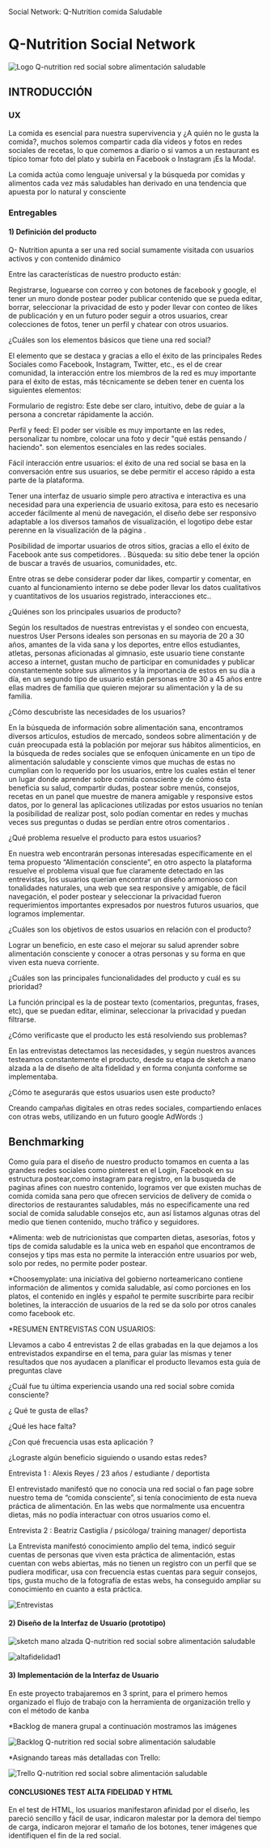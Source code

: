 Social Network:
Q-Nutrition
comida Saludable 

# Q-Nutrition Social Network

![Logo Q-nutrition red social sobre alimentación saludable](https://github.com/lorenarey/lim-2018-05-bc-core-am-socialnetwork/blob/dev/img/logo1-normal.png)


## INTRODUCCIÓN

### UX

La comida es esencial para nuestra supervivencia y ¿A quién no le gusta la comida?, muchos solemos compartir cada día  videos y fotos en redes sociales de recetas, lo que comemos a diario o si vamos a un restaurant es típico tomar foto del plato y subirla en Facebook o Instagram  ¡Es la Moda!.

La comida actúa como lenguaje universal y la búsqueda por comidas y alimentos cada vez más saludables han derivado en una tendencia que apuesta por lo natural y consciente


### Entregables

#### 1) Definición del producto

Q- Nutrition apunta a ser una red social sumamente visitada con usuarios activos y con contenido dinámico

Entre las características de nuestro producto están:

Registrarse, loguearse con correo y con botones de facebook y google, el tener un muro donde postear poder publicar contenido que se pueda editar, borrar, seleccionar la privacidad de esto y poder llevar con conteo de likes de publicación  y en un futuro poder seguir a otros usuarios, crear colecciones de fotos, tener un perfil y chatear con otros usuarios. 

¿Cuáles son los elementos básicos que tiene una red social?

El elemento que se destaca y gracias a ello el éxito de las principales Redes Sociales como Facebook, Instagram, Twitter, etc., es el de crear comunidad, la interacción entre los miembros de la red  es muy importante para el éxito de estas, más técnicamente se deben tener en cuenta los siguientes elementos:

Formulario de registro: Este debe ser claro, intuitivo, debe de guiar a la persona a concretar rápidamente la acción.

Perfil y feed: El poder ser visible es muy importante en las redes, personalizar tu nombre, colocar una foto  y decir "qué estás pensando / haciendo". son elementos esenciales en las redes sociales.

Fácil interacción entre usuarios: el éxito de una red social  se basa en la conversación entre sus usuarios, se debe permitir el acceso rápido a esta parte de la plataforma. 

Tener una interfaz de usuario simple pero atractiva e interactiva es una necesidad para una experiencia de usuario exitosa, para esto es necesario acceder fácilmente al menú de navegación, el diseño debe ser responsivo adaptable a los diversos tamaños de visualización, el logotipo debe estar perenne en la visualización de la página . 

Posibilidad de importar usuarios de otros sitios, gracias a ello el éxito de Facebook ante sus competidores.
.
Búsqueda: su sitio debe tener la opción de buscar a través de usuarios, comunidades, etc. 

Entre otras se debe considerar poder dar likes, compartir y comentar, en cuanto al funcionamiento interno se debe poder llevar los datos cualitativos y cuantitativos de los usuarios registrado, interacciones etc..

¿Quiénes son los principales usuarios de producto?

Según los resultados de nuestras entrevistas y el sondeo con encuesta, nuestros User Persons  ideales son personas en su mayoria de 20 a 30 años, amantes de la vida sana y los deportes, entre ellos estudiantes, atletas, personas aficionadas al gimnasio, este usuario tiene constante acceso a internet, gustan mucho de participar en comunidades y publicar  constantemente sobre sus alimentos y la importancia de estos en su día a día, en un segundo tipo de usuario están personas entre 30 a 45 años entre ellas madres de familia que quieren mejorar  su alimentación y la de su familia.

¿Cómo descubriste las necesidades de los usuarios?

En la búsqueda de información sobre alimentación sana, encontramos diversos artículos, estudios de mercado, sondeos  sobre alimentación y de cuán preocupada está la población por mejorar sus hábitos alimenticios, en la búsqueda de redes sociales que se enfoquen únicamente en un tipo de alimentación saludable y consciente vimos que muchas de estas no cumplian con lo requerido por los usuarios, entre los cuales están el tener un lugar donde aprender sobre comida consciente  y de cómo ésta  beneficia su salud, compartir dudas, postear sobre menús, consejos, recetas en un panel  que muestre de manera amigable y responsive estos datos, por lo general las aplicaciones utilizadas por estos usuarios no tenían la posibilidad de realizar post, solo podían comentar en redes y muchas veces sus preguntas o dudas se perdían entre otros comentarios .

¿Qué problema resuelve el producto para estos usuarios?

En nuestra web encontrarán personas interesadas  específicamente en el tema propuesto “Alimentación consciente”,  en otro aspecto la plataforma resuelve el problema visual que fue claramente detectado en las entrevistas, los usuarios querían encontrar un diseño armonioso con tonalidades naturales, una web que sea responsive y amigable, de fácil navegación, el poder postear y seleccionar la privacidad  fueron requerimientos importantes expresados por nuestros futuros usuarios, que logramos implementar.


¿Cuáles son los objetivos de estos usuarios en relación con el producto?

Lograr un beneficio, en este caso el mejorar su salud aprender sobre  alimentación consciente y conocer a otras personas y su forma en que viven esta nueva corriente.

¿Cuáles son las principales funcionalidades del producto y cuál es su prioridad?

La función principal es la de postear texto (comentarios, preguntas, frases, etc), que se puedan editar, eliminar, seleccionar la privacidad y puedan filtrarse.

¿Cómo verificaste que el producto les está resolviendo sus problemas?

En las entrevistas detectamos las necesidades, y según nuestros avances testeamos constantemente el producto, desde su etapa de sketch a mano alzada a la de diseño de alta fidelidad y  en forma conjunta conforme se implementaba.

¿Cómo te asegurarás que estos usuarios usen este producto?

Creando campañas digitales en otras redes sociales, compartiendo enlaces con otras webs, utilizando en un futuro google AdWords  :)

## Benchmarking

Como guía para el diseño de nuestro producto tomamos en cuenta a las grandes redes sociales como pinterest en el Login, Facebook en su estructura postear,como instagram para registro, en la busqueda de paginas afines con nuestro contenido, logramos ver que existen muchas de comida comida sana pero que ofrecen servicios de delivery de comida o directorios de restaurantes saludables, más no específicamente una red social de comida saludable consejos etc, aun así listamos algunas otras del medio que tienen contenido, mucho tráfico y seguidores.

*Alimenta: web de nutricionistas que comparten dietas, asesorías, fotos y tips de comida saludable es la unica web en español que encontramos de consejos y tips mas esta no permite la interacción entre usuarios por web, solo por redes, no permite poder postear.

*Choosemyplate: una iniciativa del gobierno norteamericano contiene información de alimentos y comida saludable, así como porciones en los platos, el contenido en inglés y español te permite suscribirte para recibir boletines, la interacción de usuarios de la red se da solo por otros canales como facebook etc.

*RESUMEN ENTREVISTAS CON USUARIOS:

Llevamos a cabo 4 entrevistas 2 de ellas grabadas en la que dejamos a los entrevistados expandirse en el tema, para guiar las mismas y tener resultados que nos ayudacen a planificar el producto llevamos esta guía de preguntas clave 

¿Cuál fue tu última experiencia usando una red social sobre comida consciente?

¿ Qué te gusta de ellas?

¿Qué les hace falta? 

¿Con qué frecuencia usas esta aplicación ?

¿Lograste algún beneficio siguiendo o usando estas redes?

Entrevista 1 : Alexis Reyes / 23 años / estudiante / deportista

El entrevistado manifestó que no conocía una red social o fan page  sobre nuestro tema de “comida consciente”, si tenía conocimiento de esta nueva práctica de alimentación. En las webs  que normalmente usa encuentra  dietas, más no podía interactuar con otros usuarios como el.

Entrevista 2 : Beatriz Castiglia  / psicóloga/ training manager/ deportista

La Entrevista manifestó conocimiento amplio del tema, indicó seguir cuentas de personas que viven esta práctica de alimentación, estas cuentan con webs abiertas, más no tienen un registro con un perfil que se  pudiera modificar, usa con frecuencia estas cuentas para seguir consejos, tips, gusta mucho de la fotografía de estas webs, ha conseguido ampliar su conocimiento en cuanto a esta práctica.

![Entrevistas]()


#### 2) Diseño de la Interfaz de Usuario (prototipo)
![sketch mano alzada Q-nutrition red social sobre alimentación saludable](https://github.com/lorenarey/lim-2018-05-bc-core-am-socialnetwork/blob/dev/img/sketch-q-nutrition-social-network-1.jpg)

![altafidelidad1](https://github.com/lorenarey/lim-2018-05-bc-core-am-socialnetwork/blob/dev/img/logo1-normal.png)




#### 3) Implementación de la Interfaz de Usuario

En este proyecto trabajaremos en 3 sprint, para el primero hemos organizado el flujo de trabajo con la herramienta de organización trello y con el método de kanba

*Backlog de manera grupal a continuación mostramos las imágenes

![Backlog Q-nutrition red social sobre alimentación saludable](https://github.com/lorenarey/lim-2018-05-bc-core-am-socialnetwork/blob/dev/img/backlog-q-nutrition-social-network-1.jpg)

*Asignando tareas más detalladas con Trello:

![Trello Q-nutrition red social sobre alimentación saludable](https://github.com/lorenarey/lim-2018-05-bc-core-am-socialnetwork/blob/dev/img/trello-social-comida-nutritiva.jpg)


####  CONCLUSIONES  TEST ALTA FIDELIDAD Y HTML

En el test de HTML, los usuarios manifestaron afinidad por el diseño, les pareció sencillo y fácil de usar, indicaron malestar por la demora del tiempo de carga, indicaron mejorar el tamaño de los botones, tener imágenes que identifiquen el fin de la red social.
